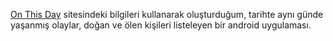 [On This Day](https://www.onthisday.com/) sitesindeki bilgileri kullanarak oluşturduğum, tarihte aynı günde yaşanmış olaylar, doğan ve ölen kişileri listeleyen bir android uygulaması.
